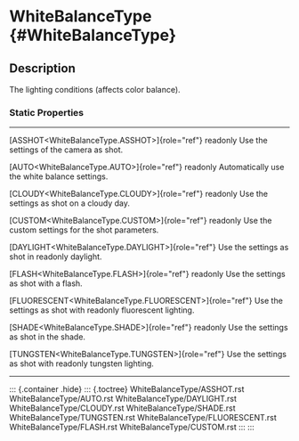 WhiteBalanceType {#WhiteBalanceType}
================

Description
-----------

The lighting conditions (affects color balance).

### Static Properties

  ----------------------------------------------------------- ---------------------------------
  [ASSHOT\<WhiteBalanceType.ASSHOT\>]{role="ref"} readonly    Use the settings of the camera as
                                                              shot.

  [AUTO\<WhiteBalanceType.AUTO\>]{role="ref"} readonly        Automatically use the white
                                                              balance settings.

  [CLOUDY\<WhiteBalanceType.CLOUDY\>]{role="ref"} readonly    Use the settings as shot on a
                                                              cloudy day.

  [CUSTOM\<WhiteBalanceType.CUSTOM\>]{role="ref"} readonly    Use the custom settings for the
                                                              shot parameters.

  [DAYLIGHT\<WhiteBalanceType.DAYLIGHT\>]{role="ref"}         Use the settings as shot in
  readonly                                                    daylight.

  [FLASH\<WhiteBalanceType.FLASH\>]{role="ref"} readonly      Use the settings as shot with a
                                                              flash.

  [FLUORESCENT\<WhiteBalanceType.FLUORESCENT\>]{role="ref"}   Use the settings as shot with
  readonly                                                    fluorescent lighting.

  [SHADE\<WhiteBalanceType.SHADE\>]{role="ref"} readonly      Use the settings as shot in the
                                                              shade.

  [TUNGSTEN\<WhiteBalanceType.TUNGSTEN\>]{role="ref"}         Use the settings as shot with
  readonly                                                    tungsten lighting.
  ----------------------------------------------------------- ---------------------------------

::: {.container .hide}
::: {.toctree}
WhiteBalanceType/ASSHOT.rst WhiteBalanceType/AUTO.rst
WhiteBalanceType/DAYLIGHT.rst WhiteBalanceType/CLOUDY.rst
WhiteBalanceType/SHADE.rst WhiteBalanceType/TUNGSTEN.rst
WhiteBalanceType/FLUORESCENT.rst WhiteBalanceType/FLASH.rst
WhiteBalanceType/CUSTOM.rst
:::
:::
